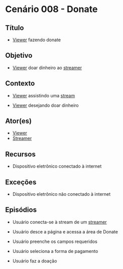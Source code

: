 # Cenário 008 - Donate

## Título
* [Viewer](https://github.com/gabrielziegler3/Requisitos-2018-1/wiki/Viewer) fazendo donate

## Objetivo
* [Viewer](https://github.com/gabrielziegler3/Requisitos-2018-1/wiki/Viewer) doar dinheiro ao [streamer](https://github.com/gabrielziegler3/Requisitos-2018-1/wiki/L%C3%A9xico-Streamer)


## Contexto
* [Viewer](https://github.com/gabrielziegler3/Requisitos-2018-1/wiki/Viewer) assistindo uma [stream](https://github.com/gabrielziegler3/Requisitos-2018-1/wiki/L%C3%A9xico-Streamer)

* [Viewer](https://github.com/gabrielziegler3/Requisitos-2018-1/wiki/Viewer) desejando doar dinheiro	

## Ator(es)
* [Viewer](https://github.com/gabrielziegler3/Requisitos-2018-1/wiki/Viewer)
* [Streamer](https://github.com/gabrielziegler3/Requisitos-2018-1/wiki/L%C3%A9xico-Streamer)


## Recursos
* Dispositivo eletrônico conectado à internet

## Exceções
* Dispositivo eletrônico não conectado à internet

## Episódios
* Usuário conecta-se à stream de um [streamer](https://github.com/gabrielziegler3/Requisitos-2018-1/wiki/L%C3%A9xico-Streamer)

* Usuário desce a página e acessa a área de Donate
* Usuário preenche os campos requeridos
* Usuário seleciona a forma de pagamento
* Usuário faz a doação
